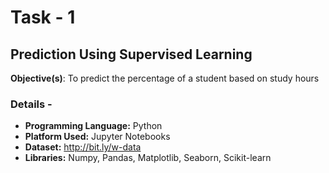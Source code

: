 # Task - 1
## Prediction Using Supervised Learning
**Objective(s)**: To predict the percentage of a student based on study hours

### Details -
<ul>
  <li> <b>Programming Language:</b> Python
  <li> <b>Platform Used:</b> Jupyter Notebooks
  <li> <b>Dataset:</b> <a href="http://bit.ly/w-data" target="_blank"> http://bit.ly/w-data </a>
  <li> <b>Libraries:</b> Numpy, Pandas, Matplotlib, Seaborn, Scikit-learn
</ul>
